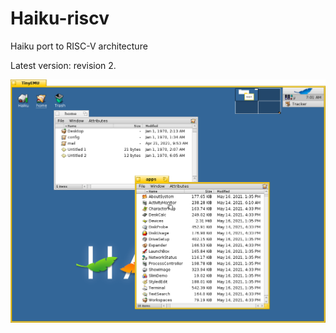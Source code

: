 # Haiku-riscv
Haiku port to RISC-V architecture

Latest version: revision 2.

![](https://raw.githubusercontent.com/X547/Haiku-riscv/main/screenshot.png)
